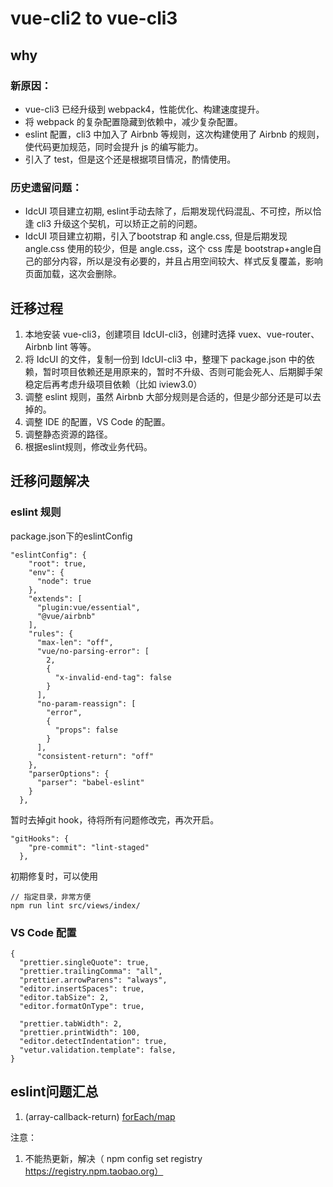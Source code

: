 # vue-cli2 to vue-cli3

## why

### 新原因：

- vue-cli3 已经升级到 webpack4，性能优化、构建速度提升。
- 将 webpack 的复杂配置隐藏到依赖中，减少复杂配置。
- eslint 配置，cli3 中加入了 Airbnb 等规则，这次构建使用了 Airbnb 的规则，使代码更加规范，同时会提升 js 的编写能力。
- 引入了 test，但是这个还是根据项目情况，酌情使用。

### 历史遗留问题：

- IdcUI 项目建立初期, eslint手动去除了，后期发现代码混乱、不可控，所以恰逢 cli3 升级这个契机，可以矫正之前的问题。
- IdcUI 项目建立初期，引入了bootstrap 和 angle.css, 但是后期发现 angle.css 使用的较少，但是 angle.css，这个 css 库是 bootstrap+angle自己的部分内容，所以是没有必要的，并且占用空间较大、样式反复覆盖，影响页面加载，这次会删除。

## 迁移过程

1. 本地安装 vue-cli3，创建项目 IdcUI-cli3，创建时选择 vuex、vue-router、Airbnb lint 等等。
2. 将 IdcUI 的文件，复制一份到 IdcUI-cli3 中，整理下 package.json 中的依赖，暂时项目依赖还是用原来的，暂时不升级、否则可能会死人、后期脚手架稳定后再考虑升级项目依赖（比如 iview3.0）
3. 调整 eslint 规则，虽然 Airbnb 大部分规则是合适的，但是少部分还是可以去掉的。
4. 调整 IDE 的配置，VS Code 的配置。
5. 调整静态资源的路径。
6. 根据eslint规则，修改业务代码。

## 迁移问题解决

### eslint 规则

package.json下的eslintConfig
```
"eslintConfig": {
    "root": true,
    "env": {
      "node": true
    },
    "extends": [
      "plugin:vue/essential",
      "@vue/airbnb"
    ],
    "rules": {
      "max-len": "off",
      "vue/no-parsing-error": [
        2,
        {
          "x-invalid-end-tag": false
        }
      ],
      "no-param-reassign": [
        "error",
        {
          "props": false
        }
      ],
      "consistent-return": "off"
    },
    "parserOptions": {
      "parser": "babel-eslint"
    }
  },
```

暂时去掉git hook，待将所有问题修改完，再次开启。
```
"gitHooks": {
    "pre-commit": "lint-staged"
  },

```

初期修复时，可以使用
```
// 指定目录，非常方便
npm run lint src/views/index/

```

### VS Code 配置
```
{
  "prettier.singleQuote": true,
  "prettier.trailingComma": "all",
  "prettier.arrowParens": "always",
  "editor.insertSpaces": true,
  "editor.tabSize": 2,
  "editor.formatOnType": true,

  "prettier.tabWidth": 2,
  "prettier.printWidth": 100,
  "editor.detectIndentation": true,
  "vetur.validation.template": false,
}

```



## eslint问题汇总
1. (array-callback-return)
[forEach/map](https://www.zhihu.com/question/24927450)



注意： 
1. 不能热更新，解决（ npm config set registry https://registry.npm.taobao.org）